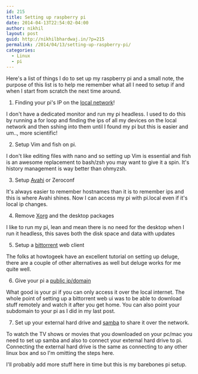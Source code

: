 ```yaml
---
id: 215
title: Setting up raspberry pi
date: 2014-04-13T22:54:02-04:00
author: nikhil
layout: post
guid: http://nikhilbhardwaj.in/?p=215
permalink: /2014/04/13/setting-up-raspberry-pi/
categories:
  - Linux
  - pi
---
```

Here's a list of things I do to set up my raspberry pi and a small note, the purpose of this list is to help me remember what all I need to setup if and when I start from scratch the next time around.

1. Finding your pi's IP on the [local network](http://raspberrypi.stackexchange.com/questions/13936/find-raspberry-pi-address-on-local-network)!

I don't have a dedicated monitor and run my pi headless. I used to do this by running a for loop and finding the ips of all my devices on the local network and then sshing into them until I found my pi but this is easier and um.., more scientific!

2. Setup Vim and fish on pi.

I don't like editing files with nano and so setting up Vim is essential and fish is an awesome replacement to bash/zsh you may want to give it a spin. It's history management is way better than ohmyzsh.

3. Setup [Avahi](http://www.howtogeek.com/167190/how-and-why-to-assign-the-.local-domain-to-your-raspberry-pi/) or Zeroconf

It's always easier to remember hostnames than it is to remember ips and this is where Avahi shines. Now I can access my pi with pi.local even if it's local ip changes.

4. Remove [Xorg](http://raspberrypi.stackexchange.com/questions/4745/how-to-uninstall-x-server-and-desktop-manager-when-running-as-headless-server) and the desktop packages

I like to run my pi, lean and mean there is no need for the desktop when I run it headless, this saves both the disk space and data with updates

5. Setup a [bittorrent](http://www.howtogeek.com/142044/how-to-turn-a-raspberry-pi-into-an-always-on-bittorrent-box/) web client

The folks at howtogeek have an excellent tutorial on setting up deluge, there are a couple of other alternatives as well but deluge works for me quite well.

6. Give your pi a [public ip/domain](http://blog.mivia.dk/free-dynamic-dns-for-raspberry-pi/)

What good is your pi if you can only access it over the local internet. The whole point of setting up a bittorrent web ui was to be able to download stuff remotely and watch it after you get home. You can also point your subdomain to your pi as I did in my last post.

7. Set up your external hard drive and [samba](http://theurbanpenguin.com/wp/?p=2415) to share it over the network.

To watch the TV shows or movies that you downloaded on your pc/mac you need to set up samba and also to connect your external hard drive to pi. Connecting the external hard drive is the same as connecting to any other linux box and so I'm omitting the steps here.

I'll probably add more stuff here in time but this is my barebones pi setup.
